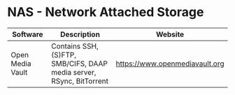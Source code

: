 # NAS - Network Attached Storage

| Software         | Description                                                          | Website                        |
| ---------------- | -------------------------------------------------------------------- | ------------------------------ |
| Open Media Vault | Contains SSH, (S)FTP, SMB/CIFS, DAAP media server, RSync, BitTorrent | https://www.openmediavault.org |
